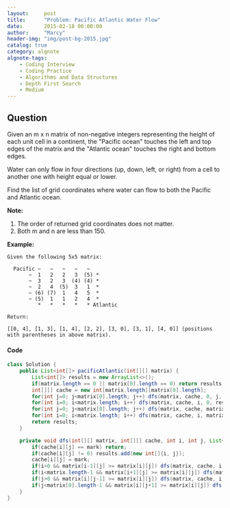 ```yaml
---
layout:     post
title:      "Problem: Pacific Atlantic Water Flow"
date:       2015-02-18 00:00:00
author:     "Marcy"
header-img: "img/post-bg-2015.jpg"
catalog: true
category: algnote
algnote-tags:
    - Coding Interview
    - Coding Practice
    - Algorithms and Data Structures
    - Depth First Search
    - Medium
---
```


## Question

Given an m x n matrix of non-negative integers representing the height of each unit cell in a continent, the "Pacific ocean" touches the left and top edges of the matrix and the "Atlantic ocean" touches the right and bottom edges.

Water can only flow in four directions (up, down, left, or right) from a cell to another one with height equal or lower.

Find the list of grid coordinates where water can flow to both the Pacific and Atlantic ocean.

**Note:**
1. The order of returned grid coordinates does not matter.
2. Both m and n are less than 150.

**Example:**
```
Given the following 5x5 matrix:

  Pacific ~   ~   ~   ~   ~ 
       ~  1   2   2   3  (5) *
       ~  3   2   3  (4) (4) *
       ~  2   4  (5)  3   1  *
       ~ (6) (7)  1   4   5  *
       ~ (5)  1   1   2   4  *
          *   *   *   *   * Atlantic

Return:

[[0, 4], [1, 3], [1, 4], [2, 2], [3, 0], [3, 1], [4, 0]] (positions with parentheses in above matrix).
```

#### Code
```java
class Solution {
    public List<int[]> pacificAtlantic(int[][] matrix) {
        List<int[]> results = new ArrayList<>();
        if(matrix.length == 0 || matrix[0].length == 0) return results;
        int[][] cache = new int[matrix.length][matrix[0].length];
        for(int j=0; j<matrix[0].length; j++) dfs(matrix, cache, 0, j, results, -1);
        for(int i=0; i<matrix.length; i++) dfs(matrix, cache, i, 0, results, -1);
        for(int j=0; j<matrix[0].length; j++) dfs(matrix, cache, matrix.length-1, j, results, 1);
        for(int i=0; i<matrix.length; i++) dfs(matrix, cache, i, matrix[0].length-1, results, 1);
        return results;
    }

    private void dfs(int[][] matrix, int[][] cache, int i, int j, List<int[]> results, int mark) {
        if(cache[i][j] == mark) return;
        if(cache[i][j] != 0) results.add(new int[]{i, j});
        cache[i][j] = mark;
        if(i>0 && matrix[i-1][j] >= matrix[i][j]) dfs(matrix, cache, i-1, j, results, mark);
        if(i<matrix.length-1 && matrix[i+1][j] >= matrix[i][j]) dfs(matrix, cache, i+1, j, results, mark);
        if(j>0 && matrix[i][j-1] >= matrix[i][j]) dfs(matrix, cache, i, j-1, results, mark);
        if(j<matrix[0].length-1 && matrix[i][j+1] >= matrix[i][j]) dfs(matrix, cache, i, j+1, results, mark);
    }
}
```
